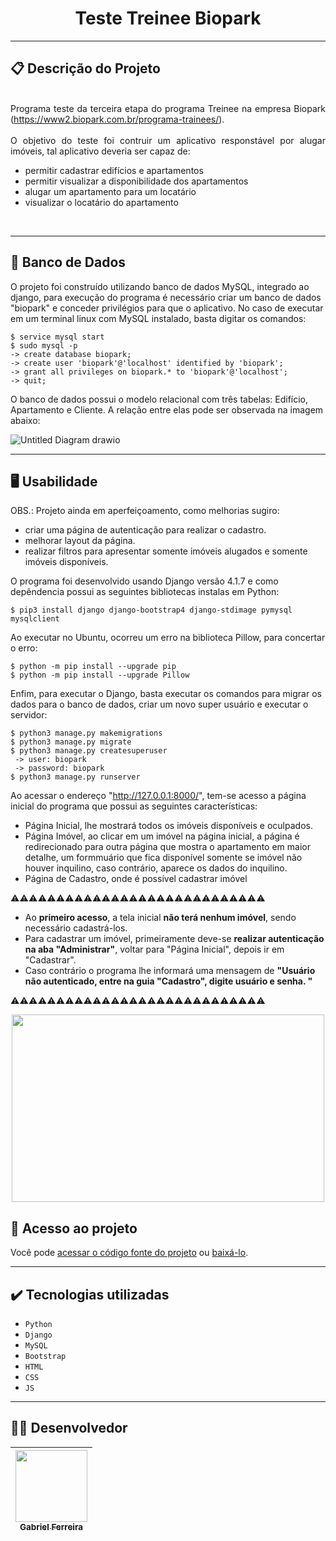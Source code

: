 <h1 align="center">Teste Treinee Biopark </h1>

<hr>

## 📋 Descrição do Projeto

<p align="justify">
  <br>
  Programa teste da terceira etapa do programa Treinee na empresa Biopark (<a href='https://www2.biopark.com.br/programa-trainees/'>https://www2.biopark.com.br/programa-trainees/</a>). <br>
  <br>
   O objetivo do teste foi contruir um aplicativo responstável por alugar imóveis, tal aplicativo deveria ser capaz de: <br>
   <ul>
    <li>permitir cadastrar edifícios e apartamentos</li>
    <li>permitir visualizar a disponibilidade dos apartamentos</li>
    <li>alugar um apartamento para um locatário</li>
    <li>visualizar o locatário do apartamento</li>
   </ul>
   <br>
</p>

<hr>

## 💽 Banco de Dados

<!--sec data-title="Prompt: OS X and Linux" data-id="OSX_Linux_prompt" data-collapse=true ces-->

O projeto foi construído utilizando banco de dados MySQL, integrado ao django, para execução do programa é necessário criar um banco de dados "biopark" e conceder privilégios para que o aplicativo.
No caso de executar em um terminal linux com MySQL instalado, basta digitar os comandos:

    $ service mysql start 
    $ sudo mysql -p
    -> create database biopark;
    -> create user 'biopark'@'localhost' identified by 'biopark';
    -> grant all privileges on biopark.* to 'biopark'@'localhost';
    -> quit;
    
<!--endsec-->  

O banco de dados possui o modelo relacional com três tabelas: Edifício, Apartamento e Cliente. A relação entre elas pode ser observada na imagem abaixo: <br>

![Untitled Diagram drawio](https://user-images.githubusercontent.com/37443722/223207621-62bab491-60af-45f4-b98a-6db004a76ab3.png)

<hr>

## 🖥️ Usabilidade
  
OBS.: Projeto ainda em aperfeiçoamento, como melhorias sugiro: <br>
 <ul>
  <li>criar uma página de autenticação para realizar o cadastro.</li>
  <li>melhorar layout da página.</li>
  <li>realizar filtros para apresentar somente imóveis alugados e somente imóveis disponíveis.</li>
 </ul>
 

<!--sec data-title="Prompt: OS X and Linux" data-id="OSX_Linux_prompt" data-collapse=true ces-->

O programa foi desenvolvido usando Django versão 4.1.7 e como depêndencia possui as seguintes bibliotecas instalas em Python:

    $ pip3 install django django-bootstrap4 django-stdimage pymysql mysqlclient

Ao executar no Ubuntu, ocorreu um erro na biblioteca Pillow, para concertar o erro:

    $ python -m pip install --upgrade pip
    $ python -m pip install --upgrade Pillow

Enfim, para executar o Django, basta executar os comandos para migrar os dados para o banco de dados, criar um novo super usuário e executar o servidor: <br>  

    $ python3 manage.py makemigrations
    $ python3 manage.py migrate
    $ python3 manage.py createsuperuser
     -> user: biopark
     -> password: biopark
    $ python3 manage.py runserver

Ao acessar o endereço "http://127.0.0.1:8000/", tem-se acesso a página inicial do programa que possui as seguintes características: <br>

<ul>
  <li>Página Inicial, lhe mostrará todos os imóveis disponíveis e oculpados.</li>
  <li>Página Imóvel, ao clicar em um imóvel na página inicial, a página é redirecionado para outra página que mostra o apartamento em maior detalhe, um formmuário que fica disponível somente se imóvel não houver inquilino, caso contrário, aparece os dados do inquilino.</li>
  <li>Página de Cadastro, onde é possível cadastrar imóvel</li>
</ul>

⚠️⚠️⚠️⚠️⚠️⚠️⚠️⚠️⚠️⚠️⚠️⚠️⚠️⚠️⚠️⚠️⚠️⚠️⚠️⚠️⚠️⚠️⚠️⚠️⚠️⚠️⚠️⚠️
<ul>
  <li>Ao <strong>primeiro acesso</strong>, a tela inicial <strong>não terá nenhum imóvel</strong>, sendo necessário cadastrá-los.</li>
  <li>Para cadastrar um imóvel, primeiramente deve-se <strong>realizar autenticação na aba "Administrar"</strong>, voltar para "Página Inicial", depois ir em "Cadastrar".</li>
  <li>Caso contrário o programa lhe informará uma mensagem de <strong>"Usuário não autenticado, entre na guia "Cadastro", digite usuário e senha. "</strong></li>
</ul>
⚠️⚠️⚠️⚠️⚠️⚠️⚠️⚠️⚠️⚠️⚠️⚠️⚠️⚠️⚠️⚠️⚠️⚠️⚠️⚠️⚠️⚠️⚠️⚠️⚠️⚠️⚠️⚠️

<p align="center">
  <img src="[https://camo.githubusercontent.com/...](https://user-images.githubusercontent.com/37443722/223296327-a88d6678-c750-4110-9dfb-159ecc70acec.png)" width="500" height="300"/>
</p>

<!--endsec-->



## 📁 Acesso ao projeto

Você pode [acessar o código fonte do projeto](https://github.com/GabesSeven/biopark-test/) ou [baixá-lo](https://github.com/GabesSeven/biopark-test/archive/refs/heads/main.zip).

<hr>

## ✔️ Tecnologias utilizadas

- ``Python``
- ``Django``
- ``MySQL``
- ``Bootstrap``
- ``HTML``
- ``CSS``
- ``JS``

<hr>

## 🧑‍💻 Desenvolvedor

| [<img src="https://avatars.githubusercontent.com/u/37443722?v=4" width=115><br><sub>Gabriel Ferreira</sub>](https://github.com/GabesSeven)
| :---: 
